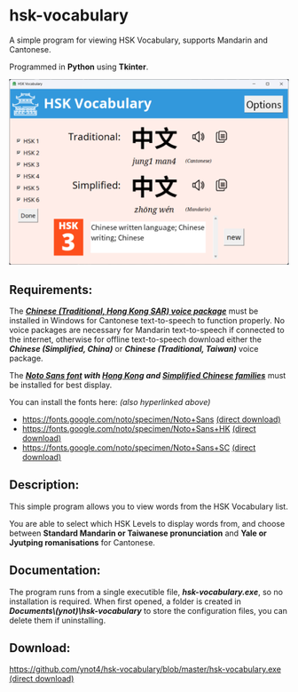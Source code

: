 # hsk-vocabulary
A simple program for viewing HSK Vocabulary, supports Mandarin and Cantonese.

Programmed in **Python** using **Tkinter**.

![Screenshot of the program](https://github.com/ynot4/hsk-vocabulary/blob/master/screenshot.png?raw=true)

## Requirements:

The ***[Chinese (Traditional, Hong Kong SAR) voice package](https://support.microsoft.com/en-us/topic/download-voices-for-immersive-reader-read-mode-and-read-aloud-4c83a8d8-7486-42f7-8e46-2b0fdf753130)*** must be installed in Windows for Cantonese text-to-speech to function properly.
No voice packages are necessary for Mandarin text-to-speech if connected to the internet, otherwise for offline text-to-speech download either the ***Chinese (Simplified, China)*** or ***Chinese (Traditional, Taiwan)*** voice package.

The ***[Noto Sans font](https://fonts.google.com/noto/specimen/Noto+Sans) with [Hong Kong](https://fonts.google.com/noto/specimen/Noto+Sans+HK) and [Simplified Chinese families](https://fonts.google.com/noto/specimen/Noto+Sans+SC)*** must be installed for best display.

You can install the fonts here: *(also hyperlinked above)*

* https://fonts.google.com/noto/specimen/Noto+Sans [(direct download)](https://fonts.google.com/download?family=Noto%20Sans)
* https://fonts.google.com/noto/specimen/Noto+Sans+HK [(direct download)](https://fonts.google.com/download?family=Noto%20Sans%20HK)
* https://fonts.google.com/noto/specimen/Noto+Sans+SC [(direct download)](https://fonts.google.com/download?family=Noto%20Sans%20SC)

## Description:

This simple program allows you to view words from the HSK Vocabulary list.

You are able to select which HSK Levels to display words from, and choose between **Standard Mandarin or Taiwanese pronunciation** and **Yale or Jyutping romanisations** for Cantonese.

## Documentation:

The program runs from a single executible file, ***hsk-vocabulary.exe***, so no installation is required. When first opened, a folder is created in ***Documents\\(ynot)\\hsk-vocabulary*** to store the configuration files, you can delete them if uninstalling.

## Download:

https://github.com/ynot4/hsk-vocabulary/blob/master/hsk-vocabulary.exe [(direct download)](https://github.com/ynot4/hsk-vocabulary/raw/master/hsk-vocabulary.exe)
